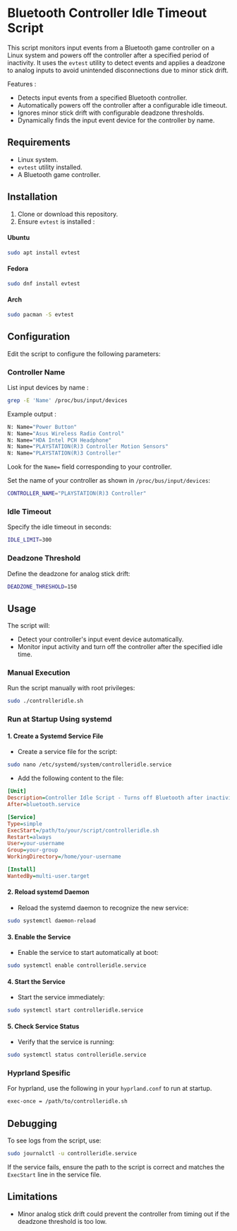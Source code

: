 # Bluetooth Controller Idle Timeout Script

This script monitors input events from a Bluetooth game controller on a Linux system and powers off the controller after a specified period of inactivity. It uses the ``evtest`` utility to detect events and applies a deadzone to analog inputs to avoid unintended disconnections due to minor stick drift.

Features :
- Detects input events from a specified Bluetooth controller.
- Automatically powers off the controller after a configurable idle timeout.
- Ignores minor stick drift with configurable deadzone thresholds.
- Dynamically finds the input event device for the controller by name.

## Requirements
- Linux system.
- ``evtest`` utility installed.
- A Bluetooth game controller.

## Installation
1. Clone or download this repository.
2. Ensure ``evtest`` is installed :

#### Ubuntu
```bash
sudo apt install evtest
``` 
#### Fedora
```bash
sudo dnf install evtest
``` 
#### Arch
```bash
sudo pacman -S evtest
``` 

## Configuration
Edit the script to configure the following parameters:

### Controller Name

List input devices by name :

```bash
grep -E 'Name' /proc/bus/input/devices
```
Example output :

```bash
N: Name="Power Button"
N: Name="Asus Wireless Radio Control"
N: Name="HDA Intel PCH Headphone"
N: Name="PLAYSTATION(R)3 Controller Motion Sensors"
N: Name="PLAYSTATION(R)3 Controller"
```
Look for the ``Name=`` field corresponding to your controller.

Set the name of your controller as shown in ``/proc/bus/input/devices``:

```bash
CONTROLLER_NAME="PLAYSTATION(R)3 Controller"
```
### Idle Timeout

Specify the idle timeout in seconds:

```bash
IDLE_LIMIT=300
```

### Deadzone Threshold

Define the deadzone for analog stick drift:

```bash
DEADZONE_THRESHOLD=150
```
## Usage

The script will:
- Detect your controller's input event device automatically.
- Monitor input activity and turn off the controller after the specified idle time.

### Manual Execution

Run the script manually with root privileges:

```bash
sudo ./controlleridle.sh
```

### Run at Startup Using systemd

#### 1. Create a Systemd Service File

- Create a service file for the script:

```bash 
sudo nano /etc/systemd/system/controlleridle.service
```

- Add the following content to the file:

```ini
[Unit]
Description=Controller Idle Script - Turns off Bluetooth after inactivity
After=bluetooth.service

[Service]
Type=simple
ExecStart=/path/to/your/script/controlleridle.sh
Restart=always
User=your-username
Group=your-group
WorkingDirectory=/home/your-username

[Install]
WantedBy=multi-user.target
```

#### 2. Reload systemd Daemon
- Reload the systemd daemon to recognize the new service:

```bash
sudo systemctl daemon-reload
```

#### 3. Enable the Service
- Enable the service to start automatically at boot:

```bash
sudo systemctl enable controlleridle.service
```

#### 4. Start the Service
- Start the service immediately:

```bash
sudo systemctl start controlleridle.service
```

#### 5. Check Service Status
- Verify that the service is running:

```bash
sudo systemctl status controlleridle.service
```

### Hyprland Spesific
For hyprland, use the following in your ``hyprland.conf`` to run at startup.

```bash
exec-once = /path/to/controlleridle.sh
```

## Debugging

To see logs from the script, use:

```bash
sudo journalctl -u controlleridle.service
```

If the service fails, ensure the path to the script is correct and matches the ``ExecStart`` line in the service file.

## Limitations
- Minor analog stick drift could prevent the controller from timing out if the deadzone threshold is too low.

